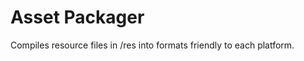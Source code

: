 Asset Packager
==============

Compiles resource files in /res into formats friendly to each platform.
